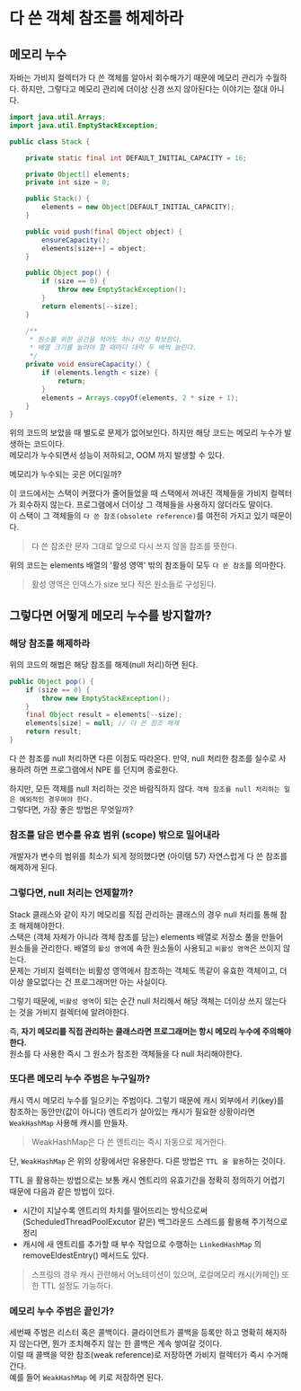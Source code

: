 # 다 쓴 객체 참조를 해제하라

## 메모리 누수

자바는 가비지 컬렉터가 다 쓴 객체를 알아서 회수해가기 때문에 메모리 관리가 수월하다. 하지만, 그렇다고 메모리 관리에 더이상 신경 쓰지 않아된다는 이야기는 절대 아니다. 

```java
import java.util.Arrays;
import java.util.EmptyStackException;

public class Stack {

    private static final int DEFAULT_INITIAL_CAPACITY = 16;

    private Object[] elements;
    private int size = 0;

    public Stack() {
        elements = new Object[DEFAULT_INITIAL_CAPACITY];
    }

    public void push(final Object object) {
        ensureCapacity();
        elements[size++] = object;
    }

    public Object pop() {
        if (size == 0) {
            throw new EmptyStackException();
        }
        return elements[--size];
    }

    /**
     * 원소를 위한 공간을 적어도 하나 이상 확보한다.
     * 배열 크기를 늘려야 할 때마다 대략 두 배씩 늘린다.
     */
    private void ensureCapacity() {
        if (elements.length < size) {
            return;
        }
        elements = Arrays.copyOf(elements, 2 * size + 1);
    }
}
```

위의 코드의 보았을 때 별도로 문제가 없어보인다. 하지만 해당 코드는 메모리 누수가 발생하는 코드이다. <br/>
메모리가 누수되면서 성능이 저하되고, OOM 까지 발생할 수 있다.

메모리가 누수되는 곳은 어디일까?

이 코드에서는 스택이 커졌다가 줄어들었을 때 스택에서 꺼내진 객체들을 가비지 컬렉터가 회수하지 않는다. 프로그램에서 더이상 그 객체들을 사용하지 않더라도 말이다. <br/>
이 스택이 그 객체들의 `다 쓴 참조(obsolete reference)`를 여전히 가지고 있기 때문이다.

> 다 쓴 참조란 문자 그대로 앞으로 다시 쓰지 않을 참조를 뜻한다.

위의 코드는 elements 배열의 '활성 영역' 밖의 참조들이 모두 `다 쓴 참조`를 의마한다.

> 활성 영역은 인덱스가 size 보다 작은 원소들로 구성된다.

## 그렇다면 어떻게 메모리 누수를 방지할까?

### 해당 참조를 해제하라

위의 코드의 해법은 해당 참조를 해제(null 처리)하면 된다.

```java
public Object pop() {
    if (size == 0) {
        throw new EmptyStackException();
    }
    final Object result = elements[--size];
    elements[size] = null; // 다 쓴 참조 해제
    return result;
}
```

다 쓴 참조를 null 처리하면 다른 이점도 따라온다. 만약, null 처리한 참조를 실수로 사용하려 하면 프로그램에서 NPE 를 던지며 종료한다. <br/>

하지만, 모든 객체를 null 처리하는 것은 바람직하지 않다. `객체 참조를 null 처리하는 일은 예외적인 경우여야 한다.` <br/>
그렇다면, 가장 좋은 방법은 무엇일까?

### 참조를 담은 변수를 유효 범위 (scope) 밖으로 밀어내라

개발자가 변수의 범위를 최소가 되게 정의했다면 (아이템 57) 자연스럽게 다 쓴 참조를 해제하게 된다.

### 그렇다면, null 처리는 언제할까?

Stack 클래스와 같이 자기 메모리를 직접 관리하는 클래스의 경우 null 처리를 통해 참조 해제해야한다. <br/>
스택은 (객체 자체가 아니라 객체 참조를 담는) elements 배열로 저장소 풀을 만들어 원소들을 관리한다. 배열의 `활성 영역`에 속한 원소들이 사용되고 `비활성 영역`은 쓰이지 않는다. <br/>
문제는 가비지 컬렉터는 비활성 영역에서 참조하는 객체도 똑같이 유효한 객체이고, 더 이상 쓸모없다는 건 프로그래머만 아는 사실이다.

그렇기 때문에, `비활성 영역`이 되는 순간 null 처리해서 해당 객체는 더이상 쓰지 않는다는 것을 가비지 컬렉터에 알려야한다.

즉, **자기 메모리를 직접 관리하는 클래스라면 프로그래머는 항시 메모리 누수에 주의해야 한다.** <br/> 
원소를 다 사용한 즉시 그 원소가 참조한 객체들을 다 null 처리해야한다.

### 또다른 메모리 누수 주범은 누구일까?

캐시 역시 메모리 누수를 일으키는 주범이다. 그렇기 때문에 캐시 외부에서 키(key)를 참조하는 동안만(값이 아니다) 엔트리가 살아있는 캐시가 필요한 상황이라면 `WeakHashMap` 사용해 캐시를 만들자.

> WeakHashMap은 다 쓴 엔트리는 즉시 자동으로 제거한다.

단, `WeakHashMap` 은 위의 상황에서만 유용한다. 다른 방법은 `TTL 을 활용`하는 것이다.

TTL 을 활용하는 방법으로는 보통 캐시 엔트리의 유효기간을 정확히 정의하기 어렵기 때문에 다음과 같은 방법이 있다.

- 시간이 지날수록 엔트리의 차치를 떨어뜨리는 방식으로써 (ScheduledThreadPoolExcutor 같은) 백그라운드 스레드를 활용해 주기적으로 정리
- 캐시에 새 엔트리를 추가할 때 부수 작업으로 수행하는 `LinkedHashMap` 의 removeEldestEntry() 메서드도 있다.

> 스프링의 경우 캐시 관련해서 어노테이션이 있으며, 로컬메모리 캐시(카페인) 또한 TTL 설정도 가능하다. 

### 메모리 누수 주범은 끝인가?

세번째 주범은 리스터 혹은 콜백이다. 클라이언트가 콜백을 등록만 하고 명확히 해지하지 않는다면, 뭔가 조치해주지 않는 한 콜백은 계속 쌓여갈 것이다. <br/>
이럴 때 콜백을 약한 참조(weak reference)로 저장하면 가비지 컬렉터가 즉시 수거해간다. <br/>
예를 들어 `WeakHashMap` 에 키로 저장하면 된다.
